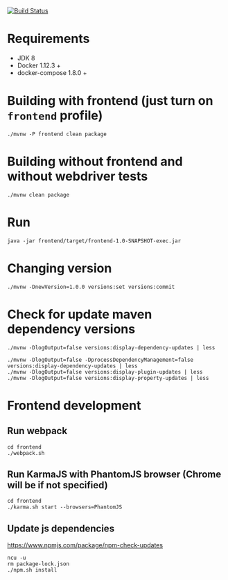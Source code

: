[![Build Status](https://travis-ci.org/nikit-cpp/blog.svg?branch=master)](https://travis-ci.org/nikit-cpp/blog)

# Requirements

* JDK 8
* Docker 1.12.3 +
* docker-compose 1.8.0 +

# Building with frontend (just turn on `frontend` profile)
```
./mvnw -P frontend clean package
```

# Building without frontend and without webdriver tests
```
./mvnw clean package
```


# Run
```
java -jar frontend/target/frontend-1.0-SNAPSHOT-exec.jar
```

# Changing version
```
./mvnw -DnewVersion=1.0.0 versions:set versions:commit
```

# Check for update maven dependency versions
```
./mvnw -DlogOutput=false versions:display-dependency-updates | less

./mvnw -DlogOutput=false -DprocessDependencyManagement=false versions:display-dependency-updates | less
./mvnw -DlogOutput=false versions:display-plugin-updates | less
./mvnw -DlogOutput=false versions:display-property-updates | less
```

# Frontend development

## Run webpack
```
cd frontend
./webpack.sh
```

## Run KarmaJS with PhantomJS browser (Chrome will be if not specified)
```
cd frontend
./karma.sh start --browsers=PhantomJS
```

## Update js dependencies

https://www.npmjs.com/package/npm-check-updates

```
ncu -u
rm package-lock.json
./npm.sh install
```
